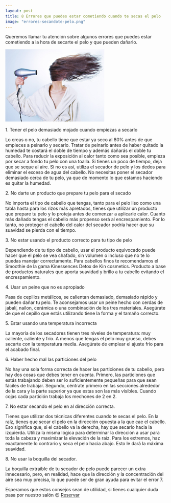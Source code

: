 ```yaml
---
layout: post
title: 8 Errores que puedes estar cometiendo cuando te secas el pelo
image: "errores-secandote-pelo.png"
---
```


 <article class="container mod-row">
  <div class="container-item-text-left">
   <p>
    Queremos llamar tu atención sobre algunos errores que puedes estar cometiendo a la hora de secarte el pelo y que pueden dañarlo.
   </p>
 </div>
 <div>
    <img src="img/secarse-el-pelo.jpg" width="310" height="auto" alt="Errores cuando te secas el pelo">
 </div>
   <p>1. Tener el pelo demasiado mojado cuando empiezas a secarlo</p>
   <p>
    Lo creas o no, tu cabello tiene que estar ya seco al 80% antes de que empieces a peinarlo y secarlo. Tratar de peinarlo antes de haber quitado la humedad te costará el doble de tiempo y además dañarás el doble tu cabello. Para reducir la exposición al calor tanto como sea posible, empieza por secar a fondo tu pelo con una toalla. Si tienes un poco de tiempo, deja que se seque al aire. Si no es así, utiliza el secador de pelo y los dedos para eliminar el exceso de agua del cabello. No necesitas poner el secador demasiado cerca de tu pelo, ya que de momento lo que estamos haciendo es quitar la humedad.
   </p>
   <p>2. No darte un producto que prepare tu pelo para el secado</p>
   <p>
    No importa el tipo de cabello que tengas, tanto para el pelo liso como una tabla hasta para los rizos más apretados, tienes que utilizar un producto que prepare tu pelo y lo proteja antes de comenzar a aplicarle calor. Cuanto más dañado tengas el cabello más propenso será al encrespamiento. Por lo tanto, no proteger el cabello del calor del secador podría hacer que su suavidad se pierda con el tiempo.
   </p>
   <p>3. No estar usando el producto correcto para tu tipo de pelo</p>
   <p>
    Dependiendo de tu tipo de cabello, usar el producto equivocado puede hacer que el pelo se vea chafado, sin volumen  o incluso que no te lo puedas manejar correctamente. Para cabellos finos te recomendamos el Smoothie de la gama Kinessences Detox de Kin cosmetics. Producto a base de productos naturales que aporta suavidad y brillo a tu cabello evitando el encrespamiento.
   </p>
   <p>4. Usar un peine que no es apropiado</p>
   <p>
    Pasa de cepillos metálicos, se calientan demasiado, demasiado rápido y pueden dañar tu pelo. Te aconsejamos usar un peine hecho con cerdas de jabalí, nailon, cerámica o una combinación de los tres materiales. Asegúrate de que el cepillo que estás utilizando tiene la forma y el tamaño correcto.
   </p>
   <p>5. Estar usando una temperatura incorrecta</p>
   <p>
    La mayoría de los secadores tienen tres niveles de temperatura: muy caliente, caliente y frío. A menos que tengas el pelo muy grueso, debes secarte con la temperatura media. Asegúrate de emplear el ajuste frío para el acabado final.
  </p>
  <p>6. Haber hecho mal las particiones del pelo</p>
  <p>
    No hay una sola forma correcta de hacer las particiones de tu cabello, pero hay dos cosas que debes tener en cuenta.
    Primero, las particiones que estás trabajando deben ser lo suficientemente pequeñas para que sean fáciles de trabajar.
    Segundo, céntrate primero en las secciones alrededor de la cara y la parte superior ya que estas son las  más visibles.
    Cuando cojas cada partición trabaja los mechones de 2 en 2.
  </p>
  <p>7. No estar secando el pelo en al dirección correcta.</p>
  <p>
    Tienes que utilizar dos técnicas diferentes cuando te secas el pelo. En la raíz, tienes que secar el pelo en la dirección opuesta a la que cae el cabello. Eso significa que, si el cabello va la derecha, hay que secarlo hacia la izquierda. Utiliza la misma lógica para determinar la dirección a usar para toda la cabeza y maximizar la elevación de la raíz. Para los extremos, haz exactamente lo contrario y seca el pelo hacia abajo. Esto le dará la máxima suavidad.
  </p>
  <p>8. No usar la boquilla del secador.</p>
  <p>
   La boquilla extraíble de tu secador de pelo puede parecer un extra innecesario, pero, en realidad, hace que la dirección y la concentración  del aire sea muy precisa, lo que puede ser de gran ayuda para evitar el error 7.
   </p>
   <p class="container text-center">
   Esperamos que estos consejos sean de utilidad, si tienes cualquier duda pasa por nuestro salón &#128521; <a class="button" href="{{ site.url }}/formulario">Reservar</a>
   </p>
</article>
